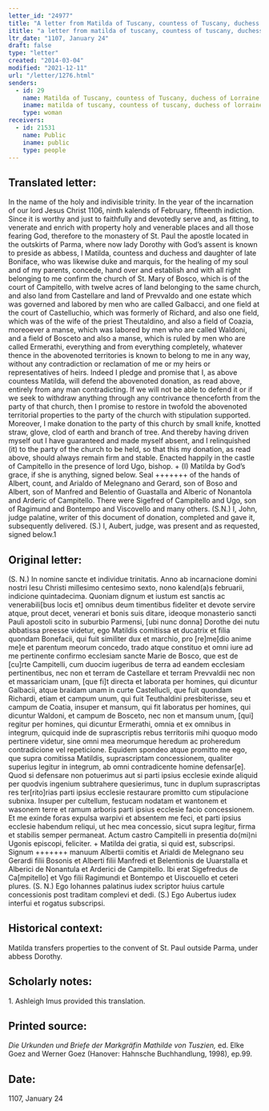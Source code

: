 ```yaml
---
letter_id: "24977"
title: "A letter from Matilda of Tuscany, countess of Tuscany, duchess of Lorraine (1107, January 24)"
ititle: "a letter from matilda of tuscany, countess of tuscany, duchess of lorraine (1107, january 24)"
ltr_date: "1107, January 24"
draft: false
type: "letter"
created: "2014-03-04"
modified: "2021-12-11"
url: "/letter/1276.html"
senders:
  - id: 29
    name: Matilda of Tuscany, countess of Tuscany, duchess of Lorraine
    iname: matilda of tuscany, countess of tuscany, duchess of lorraine
    type: woman
receivers:
  - id: 21531
    name: Public
    iname: public
    type: people
---
```

<h2> Translated letter:</h2>In the name of the holy and indivisible trinity.  In the year of the incarnation of our lord Jesus Christ 1106, ninth kalends of February, fifteenth indiction.  Since it is worthy and just to faithfully and devotedly serve and, as fitting, to venerate and enrich with property holy and venerable places and all those fearing God, therefore to the monastery of St. Paul the apostle located in the outskirts of Parma, where now lady Dorothy with God’s assent is known to preside as abbess, I Matilda, countess and duchess and daughter of late Boniface, who was likewise duke and marquis, for the healing of my soul and of my parents, concede, hand over and establish and with all right belonging to me confirm the church of St. Mary of Bosco, which is of the court of Campitello, with twelve acres of land belonging to the same church, and also land from Castellare and land of Prevvaldo and one estate which was governed and labored by men who are called Galbacci, and one field at the court of Castelluchio, which was formerly of Richard, and also one field, which was of the wife of the priest Theutaldino, and also a field of Coazia, moreoever a manse, which was labored by men who are called Waldoni, and a field of Bosceto and also a manse, which is ruled by men who are called Ermerathi, everything and from everything completely, whatever thence in the abovenoted territories is known to belong to me in any way, without any contradiction or reclamation of me or my heirs or representatives of heirs.  Indeed I pledge and promise that I, as above countess Matilda, will defend the abovenoted donation, as read above, entirely from any man contradicting.  If we will not be able to defend it or if we seek to withdraw anything through any contrivance thenceforth from the party of that church, then I promise to restore in twofold the abovenoted territorial properties to the party of the church with stipulation supported.  Moreover, I make donation to the party of this church by small knife, knotted straw, glove, clod of earth and branch of tree.  And thereby having driven myself out I have guaranteed and made myself absent, and I relinquished (it) to the party of the church to be held, so that this my donation, as read above, should always remain firm and stable.
	Enacted happily in the castle of Campitello in the presence of lord Ugo, bishop.
	+ (I) Matilda by God’s grace, if she is anything, signed below.
	Seal +++++++ of the hands of Albert, count, and Arialdo of Melegnano and Gerard, son of Boso and Albert, son of Manfred and Belentio of Guastalla and Alberic of Nonantola and Arderic of Campitello.  There were Sigefred of Campitello and Ugo, son of Ragimund and Bontempo and Viscovello and many others.
	(S.N.) I, John, judge palatine, writer of this document of donation, completed and gave it, subsequently delivered.
	(S.) I, Aubert, judge, was present and as requested, signed below.1
<h2 class="mt-4"> Original letter:</h2>(S. N.)  In nomine sancte et individue trinitatis. Anno ab incarnacione domini nostri Iesu Christi millesimo centesimo sexto, nono kalend(a)s februarii, indicione quintadecima. Quoniam dignum et iustum est sanctis ac venerabili[bus locis et] omnibus deum timentibus fideliter et devote servire atque, prout decet, venerari et bonis suis ditare, ideoque monasterio sancti Pauli apostoli scito in suburbio Parmensi, [ubi nunc donna] Dorothe dei nutu abbatissa preesse videtur, ego Matildis comitissa et ducatrix et filia quondam Bonefacii, qui fuit similiter dux et marchio, pro [re]me[dio anime me]e et parentum meorum concedo, trado atque constituo et omni iure ad me pertinente confirmo ecclesiam sancte Marie de Bosco, que est de [cu]rte Campitelli, cum duocim iugeribus de terra ad eandem ecclesiam pertinentibus, nec non et terram de Castellare et terram Prevvaldii nec non et massariciam unam, [que fi]t directa et laborata per homines, qui dicuntur Galbacii, atque braidam unam in curte Castellucli, que fuit quondam Richardi, etiam et campum unum, qui fuit Teuthaldini presbiterisse, seu et campum de Coatia, insuper et mansum, qui fit laboratus per homines, qui dicuntur Waldoni, et campum de Bosceto, nec non et mansum unum, [qui] regitur per homines, qui dicuntur Ermerathi, omnia et ex omnibus in integrum, quicquid inde de suprascriptis rebus territoriis mihi quoquo modo pertinere videtur, sine omni mea meorumque heredum ac proheredum contradicione vel repeticione. Equidem spondeo atque promitto me ego, que supra comitissa Matildis, suprascriptam concessionem, qualiter superius legitur in integrum, ab omni contradicente homine defensar[e]. Quod si defensare non potuerimus aut si parti ipsius ecclesie exinde aliquid per quodvis ingenium subtrahere quesierimus, tunc in duplum suprascriptas res ter[rito]rias parti ipsius ecclesie restaurare promitto cum stipulacione subnixa. Insuper per cultellum, festucam nodatam et wantonem et wasonem terre et ramum arboris parti ipsius ecclesie facio concessionem. Et me exinde foras expulsa warpivi et absentem me feci, et parti ipsius ecclesie habendum reliqui, ut hec mea concessio, sicut supra legitur, firma et stabilis semper permaneat.
Actum castro Campitelli in presentia do(mi)ni Ugonis episcopi, feliciter.
+ Matilda dei gratia, si quid est, subscripsi.
Signum +++++++ manuum Albertii comitis et Arialdi de Melegnano seu Gerardi filii Bosonis et Alberti filii Manfredi et Belentionis de Uuarstalla et Alberici de Nonantula et Arderici de Campitello. Ibi erat Sigefredus de Ca[mpitello] et Vgo filii Ragimundi et Bontempo et Uiscouello et ceteri plures.
(S. N.) Ego Iohannes palatinus iudex scriptor huius cartule concessionis post traditam complevi et dedi.
(S.) Ego Aubertus iudex interfui et rogatus subscripsi.
<h2 class="mt-4"> Historical context:</h2>Matilda transfers properties to the convent of St. Paul outside Parma, under abbess Dorothy.
<h2 class="mt-4"> Scholarly notes:</h2>1. Ashleigh Imus provided this translation.
<h2 class="mt-4"> Printed source:</h2><p><em>Die Urkunden und Briefe der Markgräfin Mathilde von Tuszien,</em> ed. Elke Goez and Werner Goez (Hanover: Hahnsche Buchhandlung, 1998), ep.99.</p><h2 class="mt-4"> Date:</h2>1107, January 24